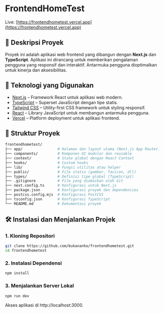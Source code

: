 # FrontendHomeTest

Live: [https://frontendhometest.vercel.app](https://frontendhometest.vercel.app)

## 📘 Deskripsi Proyek

Proyek ini adalah aplikasi web frontend yang dibangun dengan **Next.js** dan **TypeScript**. Aplikasi ini dirancang untuk memberikan pengalaman pengguna yang responsif dan interaktif. Antarmuka pengguna dioptimalkan untuk kinerja dan aksesibilitas.

## 🚀 Teknologi yang Digunakan

- [Next.js](https://nextjs.org/) – Framework React untuk aplikasi web modern.
- [TypeScript](https://www.typescriptlang.org/) – Superset JavaScript dengan tipe statis.
- [Tailwind CSS](https://tailwindcss.com/) – Utility-first CSS framework untuk styling responsif.
- [React](https://reactjs.org/) – Library JavaScript untuk membangun antarmuka pengguna.
- [Vercel](https://vercel.com/) – Platform deployment untuk aplikasi frontend.

## 📁 Struktur Proyek
```bash
frontendhometest/
├── app/                # Halaman dan layout utama (Next.js App Router)
├── components/         # Komponen UI modular dan reusable
├── context/            # State global dengan React Context
├── hooks/              # Custom hooks
├── lib/                # Fungsi utilitas atau helper
├── public/             # File statis (gambar, favicon, dll)
├── types/              # Definisi tipe global (TypeScript)
├── .gitignore          # File yang diabaikan oleh Git
├── next.config.ts      # Konfigurasi untuk Next.js
├── package.json        # Konfigurasi proyek dan dependencies
├── postcss.config.mjs  # Konfigurasi PostCSS
├── tsconfig.json       # Konfigurasi TypeScript
└── README.md           # Dokumentasi proyek
```

## 🛠️ Instalasi dan Menjalankan Projek

### 1. Kloning Repositori

```bash
git clone https://github.com/bukananko/frontendhometest.git
cd frontendhometest
```

### 2. Instalasi Dependensi
```bash
npm install
```

### 3. Menjalankan Server Lokal
```bash
npm run dev
```

Akses aplikasi di http://localhost:3000.
